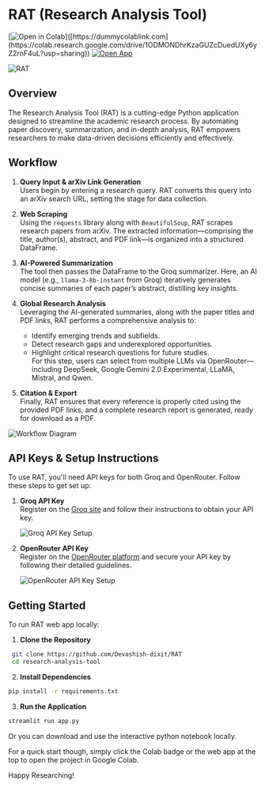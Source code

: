 # RAT (Research Analysis Tool)

[![Open in Colab]([https://dummycolablink.com](https://colab.research.google.com/drive/1ODMONDhrKzaGUZcDuedUXy6yZ2rnF4uL?usp=sharing))]([https://dummycolablink.com](https://colab.research.google.com/drive/1ODMONDhrKzaGUZcDuedUXy6yZ2rnF4uL?usp=sharing)) [![Open App](https://dummyrenderlink.com)](https://dummyrenderlink.com)

![RAT](https://dummyimage.com/RAT_tiltle)

## Overview
The Research Analysis Tool (RAT) is a cutting-edge Python application designed to streamline the academic research process. By automating paper discovery, summarization, and in-depth analysis, RAT empowers researchers to make data-driven decisions efficiently and effectively.

## Workflow

1. **Query Input & arXiv Link Generation**  
   Users begin by entering a research query. RAT converts this query into an arXiv search URL, setting the stage for data collection.

2. **Web Scraping**  
   Using the `requests` library along with `BeautifulSoup`, RAT scrapes research papers from arXiv. The extracted information—comprising the title, author(s), abstract, and PDF link—is organized into a structured DataFrame.

3. **AI-Powered Summarization**  
   The tool then passes the DataFrame to the Groq summarizer. Here, an AI model (e.g., `llama-3-8b-instant` from Groq) iteratively generates concise summaries of each paper’s abstract, distilling key insights.

4. **Global Research Analysis**  
   Leveraging the AI-generated summaries, along with the paper titles and PDF links, RAT performs a comprehensive analysis to:
   - Identify emerging trends and subfields.
   - Detect research gaps and underexplored opportunities.
   - Highlight critical research questions for future studies.  
   For this step, users can select from multiple LLMs via OpenRouter—including DeepSeek, Google Gemini 2.0 Experimental, LLaMA, Mistral, and Qwen.

5. **Citation & Export**  
   Finally, RAT ensures that every reference is properly cited using the provided PDF links, and a complete research report is generated, ready for download as a PDF.

<!-- Placeholder for workflow visualization image -->
![Workflow Diagram](https://dummyimage.com/workflow)

## API Keys & Setup Instructions

To use RAT, you'll need API keys for both Groq and OpenRouter. Follow these steps to get set up:

1. **Groq API Key**  
   Register on the [Groq site](https://console.groq.com/) and follow their instructions to obtain your API key.  
   <!-- Placeholder for Groq API key setup image -->
   ![Groq API Key Setup](https://dummyimage.com/groq-api)

2. **OpenRouter API Key**  
   Register on the [OpenRouter platform](https://openrouter.ai/) and secure your API key by following their detailed guidelines.  
   <!-- Placeholder for OpenRouter API key setup image -->
   ![OpenRouter API Key Setup](https://dummyimage.com/openrouter-api)

## Getting Started

To run RAT web app locally:

1. **Clone the Repository**
  ```bash
   git clone https://github.com/Devashish-dixit/RAT
   cd research-analysis-tool
```
2. **Install Dependencies**

```bash
pip install -r requirements.txt
```
3. **Run the Application**

```bash
streamlit run app.py

```
Or you can download and use the interactive python notebook locally.

For a quick start though, simply click the Colab badge or the web app at the top to open the project in Google Colab.

Happy Researching!
